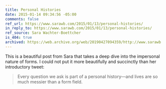 ```yaml
---
title: Personal Histories
date: 2015-01-14 09:34:56 -05:00
comments: false
ref_url: https://www.sarawb.com/2015/01/13/personal-histories/
in_reply_to: https://www.sarawb.com/2015/01/13/personal-histories/
ref_source: Sara Wachter-Boettcher
is_404: true
archived: https://web.archive.org/web/20190427094359/http://www.sarawb.com/2015/01/13/personal-histories/
---
```


This is a beautiful post from Sara that takes a deep dive into the impersonal nature of forms. I could not put it more beautifully and succinctly than her introductory tweet:

> Every question we ask is part of a personal history—and lives are so much messier than a form field.
